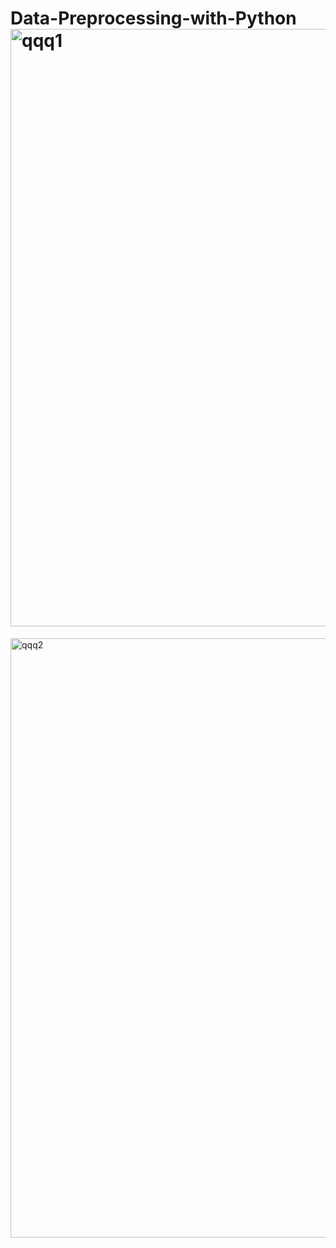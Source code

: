 # Data-Preprocessing-with-Python<img width="956" alt="qqq1" src="https://user-images.githubusercontent.com/107706635/216785101-8cf1209f-ce84-45cf-8d20-667aa568f50e.png">
<img width="959" alt="qqq2" src="https://user-images.githubusercontent.com/107706635/216785114-276ab9fa-9c56-4714-a9d5-4fcd07e6c9da.png">
